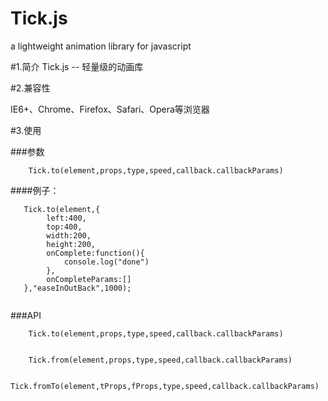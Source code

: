 Tick.js
=======

a lightweight animation library for javascript


#1.简介
Tick.js -- 轻量级的动画库


#2.兼容性

IE6+、Chrome、Firefox、Safari、Opera等浏览器

#3.使用

###参数

````
	Tick.to(element,props,type,speed,callback.callbackParams)
````

####例子：

````
   Tick.to(element,{
   		left:400,
		top:400,
		width:200,
		height:200,
		onComplete:function(){
			console.log("done")
		},
		onCompleteParams:[]
   },"easeInOutBack",1000);
   
````

###API

````
	Tick.to(element,props,type,speed,callback.callbackParams)
	
````

````
	Tick.from(element,props,type,speed,callback.callbackParams)
````

````
	Tick.fromTo(element,tProps,fProps,type,speed,callback.callbackParams)
````

